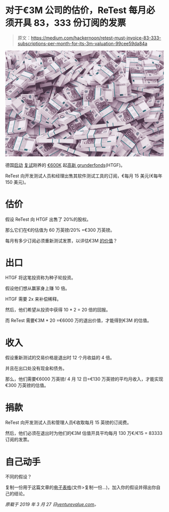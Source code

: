 # 对于€3M 公司的估价，ReTest 每月必须开具 83，333 份订阅的发票

> 原文：<https://medium.com/hackernoon/retest-must-invoice-83-333-subscriptions-per-month-for-its-3m-valuation-99cee59da84a>

![](img/78d5c03be2865b6967e9c27c0e824d81.png)

德国[启动](https://hackernoon.com/tagged/startup) [复试](https://retest.de/)刚养的 [€600K](https://twitter.com/retest_en/status/1110203448048451584) 起[高新 grunderfonds](https://high-tech-gruenderfonds.de/en/#title)(HTGF)。

ReTest 向开发测试人员和经理出售其软件测试工具的订阅，€每月 15 美元(€每年 150 美元)。

# 估价

假设 ReTest 向 HTGF 出售了 20%的股权。

那么它们在€的估值为 60 万英镑/20% =€300 万英镑。

每月有多少订阅必须重新测试发票，以评估€3M [的价值](https://hackernoon.com/tagged/valuation)？

# 出口

HTGF 将这笔投资称为种子轮投资。

假设他们想从赢家身上赚 10 倍。

HTGF 需要 2x 来补偿稀释。

然后，他们希望从投资中获得 10 * 2 = 20 倍的回报。

而 ReTest 需要€3M * 20 =€6000 万的退出价值，才能得到€3M 的估值。

# 收入

假设重新测试的交易价格是退出时 12 个月收益的 4 倍。

并且在出口处没有现金和债务。

那么，他们需要€6000 万英镑/ 4 月 12 日=€130 万英镑的平均月收入，才能实现€300 万英镑的估值。

# 捐款

ReTest 向开发测试人员和管理人员€收取每月 15 英镑的订阅费。

然后，他们必须在退出时为他们的€3M 估值开具平均每月 130 万€/€15 = 83333 订阅的发票。

# 自己动手

不同的假设？

复制一份用于这篇文章的[电子表格](https://docs.google.com/spreadsheets/d/1lWxMxGITQ6d0CRRSPJl6y2110df6pyjgqZyuGmBim2Q/edit?usp=sharing)(文件>复制一份…)，加入你的假设并得出你自己的结论。

*原载于 2019 年 3 月 27 日*[*venturevalue.com*](https://venturevalue.com/retest-must-invoice-83333-subscriptions-per-month-for-its-e3m-valuation/)*。*